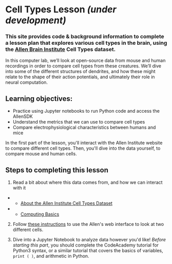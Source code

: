 # Cell Types Lesson <i>(under development)</i>
### This site provides code & background information to complete a lesson plan that explores various cell types in the brain, using the <a href="https://alleninstitute.org/what-we-do/brain-science/">Allen Brain Institute</a> Cell Types dataset.

In this computer lab, we’ll look at open-source data from mouse and human recordings in order to compare cell types from these creatures. We’ll dive into some of the different structures of dendrites, and how these might relate to the shape of their action potentials, and ultimately their role in neural computation.

## Learning objectives:
* Practice using Jupyter notebooks to run Python code and access the AllenSDK
* Understand the metrics that we can use to compare cell types
* Compare electrophysiological characteristics between humans and mice

In the first part of the lesson, you'll interact with the Allen Institute website to compare different cell types. Then, you'll dive into the data yourself, to compare mouse and human cells.

## Steps to completing this lesson

1. Read a bit about where this data comes from, and how we can interact with it
* * <a href="https://ajuavinett.github.io/CellTypesLesson/background">About the Allen Institute Cell Types Dataset</a>
* * <a href="https://github.com/ajuavinett/CellTypesLesson/wiki/Computing-Basics">Computing Basics</a>

2. Follow <a href="https://ajuavinett.github.io/CellTypesLesson/instructions">these instructions</a> to use the Allen's web interface to look at two different cells.

3. Dive into a Jupyter Notebook to analyze data however you'd like! <i>Before starting this part</i>, you should complete the CodeAcademy tutorial for Python3 syntax, or a similar tutorial that covers the basics of variables, `print ( )`, and arithmetic in Python.
